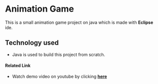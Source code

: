 # Animation Game
This is a small animation game project on java which is made with **Eclipse** ide. 


             





## Technology used


- Java is used to build this project from scratch.


#### Related Link

- Watch demo video on youtube by clicking [**here**](https://youtu.be/6uwngRaUqJM)
